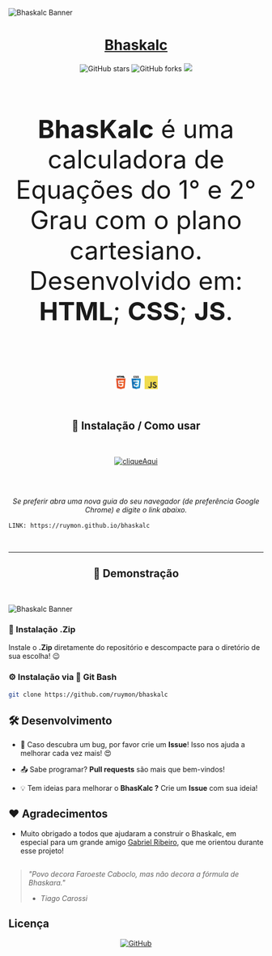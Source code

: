 ![Bhaskalc Banner](https://media.discordapp.net/attachments/640013683908673536/750801955756048424/banner_header_bhaskalc_final.png)

<p align="center">

<h1 align="center"><u>Bhaskalc</u></h1>

</p>

<p align="center">
<img alt="GitHub stars" src="https://img.shields.io/github/stars/ruymon/bhaskalc?style=for-the-badge">
<img alt="GitHub forks" src="https://img.shields.io/github/forks/ruymon/bhaskalc?label=fork&style=for-the-badge">
<img src="https://img.shields.io/github/last-commit/ruymon/bhaskalc?label=last%20commit&style=for-the-badge">

</p>
<br>
<p align="center" style="font-size: 50px"><b>BhasKalc</b> é uma calculadora de Equações do 1° e 2° Grau com o plano cartesiano. Desenvolvido em: <b>HTML</b>; <b>CSS</b>; <b>JS</b>.</p>
<br>
<br>
<p align="center">
<img align="center" alt="HTML5" width="26px" src="https://raw.githubusercontent.com/github/explore/80688e429a7d4ef2fca1e82350fe8e3517d3494d/topics/html/html.png" />
<img align="center" alt="CSS3" width="26px" src="https://raw.githubusercontent.com/github/explore/80688e429a7d4ef2fca1e82350fe8e3517d3494d/topics/css/css.png" />

<img align="center" alt="JavaScript" width="26px" src="https://raw.githubusercontent.com/github/explore/80688e429a7d4ef2fca1e82350fe8e3517d3494d/topics/javascript/javascript.png" >

</p>

<br>

<p align="center">

<h2 align="center">📌 Instalação / Como usar</h2>

</p>
<br>

<p align="center">
<a href="https://ruymon.github.io/bhaskalc" align="center"><img src="https://i.imgur.com/abgYAhj.png" alt="cliqueAqui"></a>
</p>
<br>
<br>

<p align="center"><i> Se preferir abra uma nova guia do seu navegador (de preferência Google Chrome) e digite o link abaixo.</i></p>

<p align="center">

```
LINK: https://ruymon.github.io/bhaskalc
```
</p>
<br>

---

<p align="center">

<h2 align="center">📸 Demonstração</h2>

</p>
<br>

![Bhaskalc Banner](https://i.imgur.com/6ofxOow.gif)

###  📁 Instalação .Zip 

 Instale o **.Zip** diretamente do repositório e descompacte para o diretório de sua escolha! 😉


### ⚙️ Instalação via 💾 Git Bash

```bash
git clone https://github.com/ruymon/bhaskalc
```



##  🛠️ Desenvolvimento

* 👾 Caso descubra um bug, por favor crie um **Issue**! Isso nos ajuda a melhorar cada vez mais!  😍

* 📤 Sabe programar? **Pull requests** são mais que bem-vindos!
 
* 💡 Tem ideias para melhorar o **BhasKalc ?** Crie um **Issue** com sua ideia!


## ❤️ Agradecimentos

 * Muito obrigado a todos que ajudaram a construir o Bhaskalc, em especial para um grande amigo <a href="https://github.com/gabrielcarreiraribeiro">Gabriel Ribeiro</a>, que me orientou durante esse projeto!

##

> *"Povo decora Faroeste Caboclo, mas não decora a fórmula de Bhaskara."*
> - *Tiago Carossi*

##



## Licença

<p align="center">
<a href="https://choosealicense.com/licenses/mit/"><img alt="GitHub" src="https://img.shields.io/github/license/ruymon/bhaskalc?style=for-the-badge"></a>
</p>

